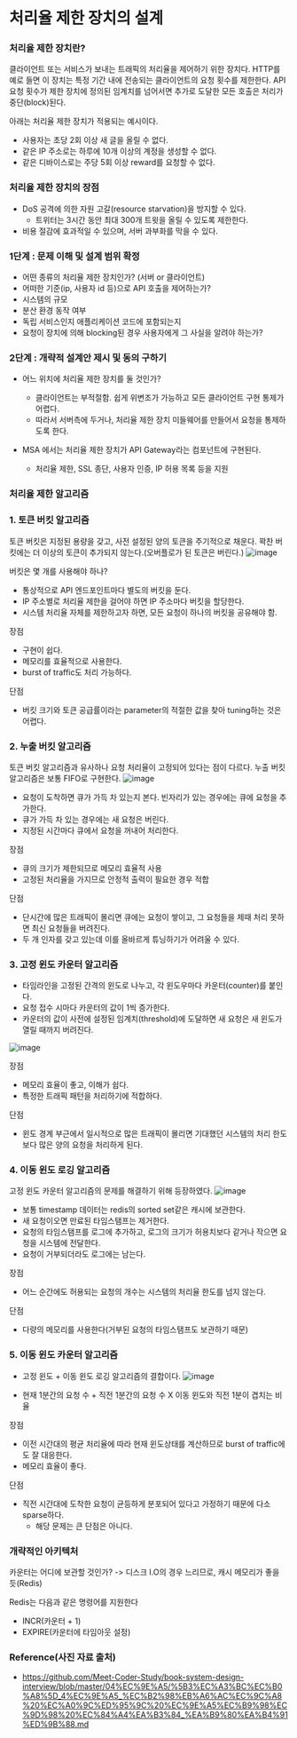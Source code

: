 # 처리율 제한 장치의 설계

### 처리율 제한 장치란?
클라이언트 또는 서비스가 보내는 트래픽의 처리율을 제어하기 위한 장치다.
HTTP를 예로 들면 이 장치는 특정 기간 내에 전송되는 클라이언트의 요청 횟수를 제한한다.
API 요청 횟수가 제한 장치에 정의된 임계치를 넘어서면 추가로 도달한 모든 호출은 처리가 중단(block)된다.

아래는 처리율 제한 장치가 적용되는 예시이다.
* 사용자는 초당 2회 이상 새 글을 올릴 수 없다.
* 같은 IP 주소로는 하루에 10개 이상의 계정을 생성할 수 없다.
* 같은 디바이스로는 주당 5회 이상 reward를 요청할 수 없다.

### 처리율 제한 장치의 장점
* DoS 공격에 의한 자원 고갈(resource starvation)을 방지할 수 있다.
  * 트위터는 3시간 동안 최대 300개 트윗을 올릴 수 있도록 제한한다.
* 비용 절감에 효과적일 수 있으며, 서버 과부화를 막을 수 있다.

### 1단계 : 문제 이해 및 설계 범위 확정

* 어떤 종류의 처리율 제한 장치인가? (서버 or 클라이언트)
* 어떠한 기준(ip, 사용자 id 등)으로 API 호출을 제어하는가?
* 시스템의 규모
* 분산 환경 동작 여부
* 독립 서비스인지 애플리케이션 코드에 포함되는지
* 요청이 장치에 의해 blocking된 경우 사용자에게 그 사실을 알려야 하는가?

### 2단계 : 개략적 설계안 제시 및 동의 구하기
* 어느 위치에 처리율 제한 장치를 둘 것인가?
  * 클라이언트는 부적절함. 쉽게 위변조가 가능하고 모든 클라이언트 구현 통제가 어렵다.
  * 따라서 서버측에 두거나, 처리율 제한 장치 미들웨어를 만들어서 요청을 통제하도록 한다.

* MSA 에서는 처리율 제한 장치가 API Gateway라는 컴포넌트에 구현된다.
  * 처리율 제한, SSL 종단, 사용자 인증, IP 허용 목록 등을 지원

### 처리율 제한 알고리즘

### 1. 토큰 버킷 알고리즘
토큰 버킷은 지정된 용량을 갖고, 사전 설정된 양의 토큰을 주기적으로 채운다.
꽉찬 버킷에는 더 이상의 토큰이 추가되지 않는다.(오버플로가 된 토큰은 버린다.)
![image](https://github.com/wonjunYou/techinical-book/assets/59856002/59e10e48-43f4-4476-845d-04bef23f4169)

버킷은 몇 개를 사용해야 하나?
* 통상적으로 API 엔드포인트마다 별도의 버킷을 둔다.
* IP 주소별로 처리율 제한을 걸어야 하면 IP 주소마다 버킷을 할당한다.
* 시스템 처리율 자체를 제한하고자 하면, 모든 요청이 하나의 버킷을 공유해야 함.

장점
* 구현이 쉽다.
* 메모리를 효율적으로 사용한다.
* burst of traffic도 처리 가능하다.

단점
* 버킷 크기와 토큰 공급률이라는 parameter의 적절한 값을 찾아 tuning하는 것은 어렵다.

### 2. 누출 버킷 알고리즘
토큰 버킷 알고리즘과 유사하나 요청 처리율이 고정되어 있다는 점이 다르다.
누출 버킷 알고리즘은 보통 FIFO로 구현한다.
![image](https://github.com/wonjunYou/techinical-book/assets/59856002/7facd3a6-bc1e-430a-b129-bb7a9a94fedb)

* 요청이 도착하면 큐가 가득 차 있는지 본다. 빈자리가 있는 경우에는 큐에 요청을 추가한다.
* 큐가 가득 차 있는 경우에는 새 요청은 버린다.
* 지정된 시간마다 큐에서 요청을 꺼내어 처리한다.

장점
* 큐의 크기가 제한되므로 메모리 효율적 사용
* 고정된 처리율을 가지므로 안정적 출력이 필요한 경우 적합

단점
* 단시간에 많은 트래픽이 몰리면 큐에는 요청이 쌓이고, 그 요청들을 제때 처리 못하면 최신 요청들을 버려진다.
* 두 개 인자를 갖고 있는데 이를 올바르게 튜닝하기가 어려울 수 있다.

### 3. 고정 윈도 카운터 알고리즘
* 타임라인을 고정된 간격의 윈도로 나누고, 각 윈도우마다 카운터(counter)를 붙인다.
* 요청 접수 시마다 카운터의 값이 1씩 증가한다.
* 카운터의 값이 사전에 설정된 임계치(threshold)에 도달하면 새 요청은 새 윈도가 열릴 때까지 버려진다.

![image](https://github.com/wonjunYou/techinical-book/assets/59856002/007a19ed-e2a4-4b5a-b040-4daa60dfe11a)

장점
* 메모리 효율이 좋고, 이해가 쉽다.
* 특정한 트래픽 패턴을 처리하기에 적합하다.

단점
* 윈도 경계 부근에서 일시적으로 많은 트래픽이 몰리면 기대했던 시스템의 처리 한도보다 많은 양의 요청을 처리하게 된다.

### 4. 이동 윈도 로깅 알고리즘
고정 윈도 카운터 알고리즘의 문제를 해결하기 위해 등장하였다.
![image](https://github.com/wonjunYou/techinical-book/assets/59856002/23c6afad-398a-431b-b1c8-642a2e88f3c2)

* 보통 timestamp 데이터는 redis의 sorted set같은 캐시에 보관한다.
* 새 요청이오면 만료된 타임스탬프는 제거한다.
* 요청의 타임스탬프를 로그에 추가하고, 로그의 크기가 허용치보다 같거나 작으면 요청을 시스템에 전달한다.
* 요청이 거부되더라도 로그에는 남는다.

장점 
* 어느 순간에도 허용되는 요청의 개수는 시스템의 처리율 한도를 넘지 않는다.

단점
* 다량의 메모리를 사용한다(거부된 요청의 타임스탬프도 보관하기 때문)

### 5. 이동 윈도 카운터 알고리즘
* 고정 윈도 + 이동 윈도 로깅 알고리즘의 결합이다.
![image](https://github.com/wonjunYou/techinical-book/assets/59856002/f6ad03c9-c662-4b04-89ed-3c8b08e0c86f)

* 현재 1분간의 요청 수 + 직전 1분간의 요청 수 X 이동 윈도와 직전 1분이 겹치는 비율

장점
* 이전 시간대의 평균 처리율에 따라 현재 윈도상태를 계산하므로 burst of traffic에도 잘 대응한다.
* 메모리 효율이 좋다.

단점
* 직전 시간대에 도착한 요청이 균등하게 분포되어 있다고 가정하기 때문에 다소 sparse하다.
  * 해당 문제는 큰 단점은 아니다.

### 개략적인 아키텍처
카운터는 어디에 보관할 것인가?
-> 디스크 I.O의 경우 느리므로, 캐시 메모리가 좋을 듯(Redis)

Redis는 다음과 같은 명령어를 지원한다
* INCR(카운터 + 1)
* EXPIRE(카운터에 타임아웃 설정)


### Reference(사진 자료 출처)
* https://github.com/Meet-Coder-Study/book-system-design-interview/blob/master/04%EC%9E%A5/%5B3%EC%A3%BC%EC%B0%A8%5D_4%EC%9E%A5_%EC%B2%98%EB%A6%AC%EC%9C%A8%20%EC%A0%9C%ED%95%9C%20%EC%9E%A5%EC%B9%98%EC%9D%98%20%EC%84%A4%EA%B3%84_%EA%B9%80%EA%B4%91%ED%9B%88.md